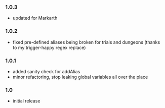 ### 1.0.3
- updated for Markarth

### 1.0.2
- fixed pre-defined aliases being broken for trials and dungeons (thanks to my trigger-happy regex replace)

### 1.0.1
- added sanity check for addAlias
- minor refactoring, stop leaking global variables all over the place

### 1.0
- initial release
